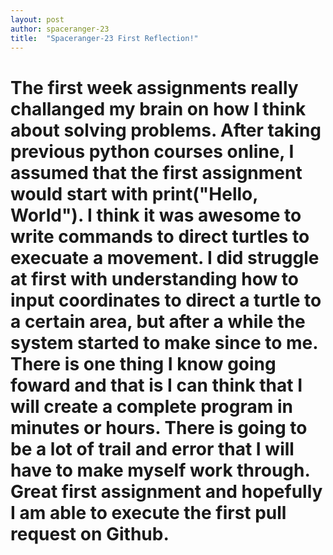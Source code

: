 ```yaml
---
layout: post
author: spaceranger-23
title:  "Spaceranger-23 First Reflection!"
---
```


# The first week assignments really challanged my brain on how I think about solving problems. After taking previous python courses online, I assumed that the first assignment would start with print("Hello, World"). I think it was awesome to write commands to direct turtles to execuate a movement. I did struggle at first with understanding how to input coordinates to direct a turtle to a certain area, but after a while the system started to make since to me. There is one thing I know going foward and that is I can think that I will create a complete program in minutes or hours. There is going to be a lot of trail and error that I will have to make myself work through. Great first assignment and hopefully I am able to execute the first pull request on Github. 
